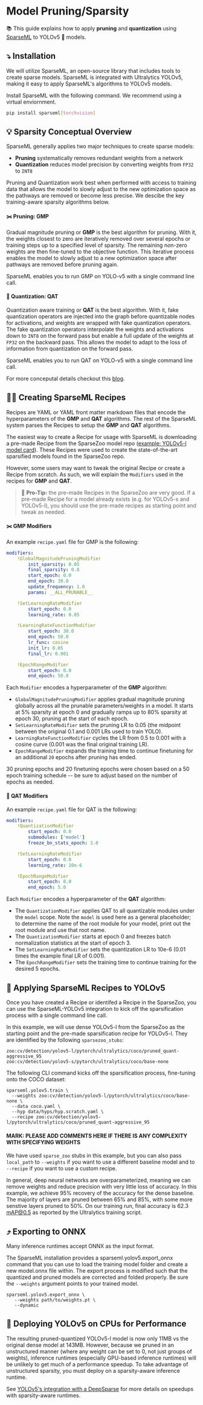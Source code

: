 # Model Pruning/Sparsity

:books: This guide explains how to apply **pruning** and **quantization** using [SparseML](https://github.com/neuralmagic/sparseml) to YOLOv5 :rocket: models.

## :arrow_heading_down: Installation

We will utilize SparseML, an open-source library that includes tools to create sparse models. SparseML is integrated with
Ultralytics YOLOv5, making it easy to apply SparseML's algorithms to YOLOv5 models.

Install SparseML with the following command. We recommend using a virtual enviornment.
```bash
pip install sparseml[torchvision]
```

## 💡 Sparsity Conceptual Overview

SparseML generally applies two major techniques to create sparse models:
- **Pruning** systematically removes redundant weights from a network
- **Quantization** reduces model precision by converting weights from `FP32` to `INT8`

Pruning and Quantization work best when performed with access to training data that
allows the model to slowly adjust to the new optimization space as the pathways are removed or
become less precise. We descibe the key training-aware sparsity algorithms below. 

#### :scissors: Pruning: GMP

Gradual magnitude pruning or **GMP** is the best algorithm for pruning. With it, 
the weights closest to zero are iteratively removed over several epochs or training steps up to a specified level of sparsity. 
The remaining non-zero weights are then fine-tuned to the objective function. This iterative process enables 
the model to slowly adjust to a new optimization space after pathways are removed before pruning again.

SparseML enables you to run GMP on YOLO-v5 with a single command line call.

#### :black_square_button: Quantization: QAT

Quantization aware training or **QAT** is the best algorithm. With it, fake quantization 
operators are injected into the graph before quantizable nodes for activations, and weights 
are wrapped with fake quantization operators. The fake quantization operators interpolate 
the weights and activations down to `INT8` on the forward pass but enable a full update of 
the weights at `FP32` on the backward pass. This allows the model to adapt to the loss of 
information from quantization on the forward pass. 

SparseML enables you to run QAT on YOLO-v5 with a single command line call.

For more conceputal details checkout this [blog](https://neuralmagic.com/blog/pruning-overview/).

## :cook: Creating SparseML Recipes

Recipes are YAML or YAML front matter markdown files that encode the hyperparameters of the **GMP** 
and **QAT** algorithms. The rest of the SparseML system parses the Recipes to setup the **GMP** and 
**QAT** algorithms.

The easiest way to create a Recipe for usage with SparseML is downloading a pre-made Recipe
from the SparseZoo model repo ([example: YOLOv5-l model card](https://sparsezoo.neuralmagic.com/models/cv%2Fdetection%2Fyolov5-l%2Fpytorch%2Fultralytics%2Fcoco%2Fpruned_quant-aggressive_95)). 
These Recipes were used to create the state-of-the-art sparsified models found in the SparseZoo repo.

However, some users may want to tweak the original Recipe or create a Recipe from scratch. 
As such, we will explain the `Modifiers` used in the recipes for **GMP** and **QAT**.

>:rotating_light: **Pro-Tip:** the pre-made Recipes in the SparseZoo are very good. If a pre-made Recipe
>for a model already exists (e.g. for YOLOv5-s and YOLOv5-l), you should use the pre-made recipes as starting point
>and tweak as needed.

#### :scissors: GMP Modifiers

An example `recipe.yaml` file for GMP is the following:

```yaml
modifiers:
    !GlobalMagnitudePruningModifier
        init_sparsity: 0.05
        final_sparsity: 0.8
        start_epoch: 0.0
        end_epoch: 30.0
        update_frequency: 1.0
        params: __ALL_PRUNABLE__

    !SetLearningRateModifier
        start_epoch: 0.0
        learning_rate: 0.05

    !LearningRateFunctionModifier
        start_epoch: 30.0
        end_epoch: 50.0
        lr_func: cosine
        init_lr: 0.05
        final_lr: 0.001

    !EpochRangeModifier
        start_epoch: 0.0
        end_epoch: 50.0
```

Each `Modifier` encodes a hyperparameter of the **GMP** algorithm:
  - `GlobalMagnitudePruningModifier` applies gradual magnitude pruning globally across all the prunable parameters/weights in a model. It
  starts at 5% sparsity at epoch 0 and gradually ramps up to 80% sparsity at epoch 30, pruning at the start of each epoch.
  - `SetLearningRateModifier` sets the pruning LR to 0.05 (the midpoint between the original 0.1 and 0.001 LRs used to train YOLO).
  - `LearningRateFunctionModifier` cycles the LR from 0.5 to 0.001 with a cosine curve (0.001 was the final original training LR).
  - `EpochRangeModifier` expands the training time to continue finetuning for an additional `20` epochs after pruning has ended.

30 pruning epochs and 20 finetuning epochs were chosen based on a 50 epoch training schedule -- be sure to adjust based on the number of epochs as needed.

#### 🔲 QAT Modifiers

An example `recipe.yaml` file for QAT is the following:

```yaml
modifiers:
    !QuantizationModifier
        start_epoch: 0.0
        submodules: ['model']
        freeze_bn_stats_epoch: 3.0

    !SetLearningRateModifier
        start_epoch: 0.0
        learning_rate: 10e-6

    !EpochRangeModifier
        start_epoch: 0.0
        end_epoch: 5.0
```

Each `Modifier` encodes a hyperparameter of the **QAT** algorithm:  

  - The `QuantizationModifier` applies QAT to all quantizable modules under the `model` scope.
Note the `model` is used here as a general placeholder; to determine the name of the root module for your model, print out the root module and use that root name.
  - The `QuantizationModifier` starts at epoch 0 and freezes batch normalization statistics at the start of epoch 3.
  - The `SetLearningRateModifier` sets the quantization LR to 10e-6 (0.01 times the example final LR of 0.001).
  - The `EpochRangeModifier` sets the training time to continue training for the desired 5 epochs.

## :fork_and_knife: Applying SparseML Recipes to YOLOv5

Once you have created a Recipe or identifed a Recipe in the SparseZoo, you can use the SparseML-YOLOv5 integration 
to kick off the sparsification process with a single command line call.

In this example, we will use dense YOLOv5-l from the SparseZoo as the starting point and the pre-made sparsification recipe for YOLOv5-l. 
They are identified by the following `sparsezoo_stubs`:

```
zoo:cv/detection/yolov5-l/pytorch/ultralytics/coco/pruned_quant-aggressive_95
zoo:cv/detection/yolov5-s/pytorch/ultralytics/coco/base-none
```

The following CLI command kicks off the sparsification process, fine-tuning onto the COCO dataset:

```
sparseml.yolov5.train \
  --weights zoo:cv/detection/yolov5-l/pytorch/ultralytics/coco/base-none \
  --data coco.yaml \
  --hyp data/hyps/hyp.scratch.yaml \
  --recipe zoo:cv/detection/yolov5-l/pytorch/ultralytics/coco/pruned_quant-aggressive_95
```

#### MARK: PLEASE ADD COMMENTS HERE IF THERE IS ANY COMPLEXITY WITH SPECIFYING WEIGHTS #####
We have used `sparse_zoo` stubs in this example, but you can also pass `local_path` to `--weights` if you
want to use a different baseline model and to `--recipe` if you want to use a custom recipe.

In general, deep neural networks are overparameterized, meaning we can remove weights and reduce
precision with very little loss of accuracy. In this example, we achieve 95% recovery of the accuracy 
for the dense baseline. The majority of layers are pruned between 65% and 85%, with some more senstive 
layers pruned to 50%. On our training run, final accuracy is 62.3 mAP@0.5 as reported by the Ultralytics training script.

## ⤴️ Exporting to ONNX

Many inference runtimes accept ONNX as the input format.

The SparseML installation provides a sparseml.yolov5.export_onnx command that you can use to load the training model folder and create a new model.onnx file within. The export process is modified such that the quantized and pruned models are corrected and folded properly. Be sure the `--weights` argument points to your trained model.

```
sparseml.yolov5.export_onnx \
   --weights path/to/weights.pt \
   --dynamic
```

## 🚀 Deploying YOLOv5 on CPUs for Performance

The resulting pruned-quantized YOLOv5-l model is now only 11MB vs the original dense model at 143MB. However, because we pruned in an unstructured manner 
(where any weight can be set to 0, not just groups of weights), inference runtimes (especially GPU-based inference runtimes) will be unlikely to get 
much of a performance speedup. To take advantage of unstructured sparsity, you must deploy on a sparsity-aware inference runtime.

See [YOLOv5's integration with a DeepSparse](Ultralytics-DeepSparse-README.md) for more details on speedups with sparsity-aware runtimes.
